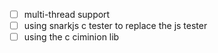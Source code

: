 - [ ] multi-thread support 
- [ ] using snarkjs c tester to replace the js tester 
- [ ] using the c ciminion lib 
